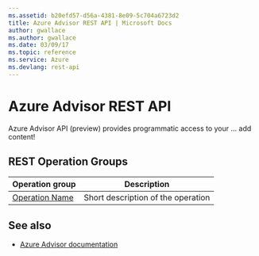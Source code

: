 ```yaml
---
ms.assetid: b20efd57-d56a-4381-8e09-5c704a6723d2
title: Azure Advisor REST API | Microsoft Docs
author: gwallace
ms.author: gwallace
ms.date: 03/09/17
ms.topic: reference
ms.service: Azure
ms.devlang: rest-api 
---
```


# Azure Advisor REST API

Azure Advisor API (preview) provides programmatic access to your ... add content! 

## REST Operation Groups 

| Operation group | Description                                                        |
|-----------------|--------------------------------------------------------------------|
| [Operation Name]()         | Short description of the operation |

## See also

- [Azure Advisor documentation](https://docs.microsoft.com/azure/advisor/)
